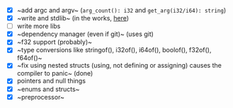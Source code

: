 - [x] ~add argc and argv~  (`arg_count(): i32` and `get_arg(i32/i64): string`)
- [x] ~write and stdlib~   (in the works, [here](https://github.com/LumoraLang/stdlib))
- [ ] write more libs
- [x] ~dependency manager (even if git)~  (uses git)
- [x] ~f32 support (probably)~
- [x] ~type conversions like stringof(), i32of(), i64of(), boolof(), f32of(), f64of()~
- [x] ~fix using nested structs (using, not defining or assigning) causes the compiler to panic~  (done)
- [x] pointers and null things
- [x] ~enums and structs~
- [x] ~preprocessor~